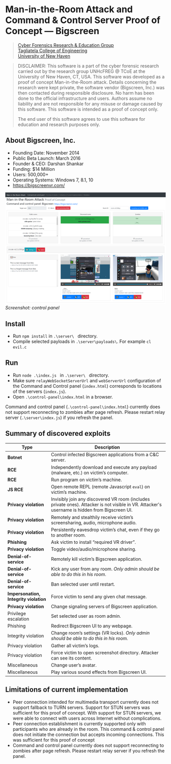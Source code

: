 <!--
Man-in-the-Room Attack and Command & Control Server Proof of Concept — Bigscreen

Vondracek Martin mvondracek vondracek.mar@gmail.com

Security and Forensics of Immersive Virtual Reality Social Applications
Cyber Forensics Research & Education Group                 https://www.unhcfreg.com/
Tagliatela College of Engineering                          https://www.newhaven.edu/engineering/
University of New Haven                                    https://www.newhaven.edu
300 Boston Post Rd, West Haven, CT 06516

DISCLAIMER: This software is a part of the cyber forensic research carried out by the research group UNHcFREG @ TCoE
at the University of New Haven, CT, USA. This software was developed as a proof of concept Man-in-the-Room attack.
Details concerning the research were kept private, the software vendor (Bigscreen, Inc.) was then contacted during
responsible disclosure. No harm has been done to the official infrastructure and users. Authors assume no liability
and are not responsible for any misuse or damage caused by this software. This software is intended as a proof
of concept only. The end user of this software agrees to use this software for education and research purposes only.

 -->
# Man-in-the-Room Attack and Command & Control Server Proof of Concept — Bigscreen
> [Cyber Forensics Research & Education Group](https://www.unhcfreg.com/)<br/>
> [Tagliatela College of Engineering](https://www.newhaven.edu/engineering/)<br/>
> [University of New Haven](https://www.newhaven.edu)

> DISCLAIMER: This software is a part of the cyber forensic research carried out by the research group UNHcFREG @ TCoE
> at the University of New Haven, CT, USA. This software was developed as a proof of concept Man-in-the-Room attack.
> Details concerning the research were kept private, the software vendor (Bigscreen, Inc.) was then contacted during
> responsible disclosure. No harm has been done to the official infrastructure and users. Authors assume no liability
> and are not responsible for any misuse or damage caused by this software. This software is intended as
> a proof of concept only.
>
> The end user of this software agrees to use this software for education and research purposes only.

## About Bigscreen, Inc.
- Founding Date: November 2014
- Public Beta Launch: March 2016
- Founder & CEO: Darshan Shankar
- Funding: $14 Million
- Users: 500,000+
- Operating Systems: Windows 7, 8.1, 10
- https://bigscreenvr.com/

![Screenshot: control panel](/doc/screenshot.png)
*Screenshot: control panel*

## Install
- Run `npm install` in `.\server\ ` directory.
- Compile selected payloads in `.\server\payloads\`. For example `cl evil.c`

## Run
- Run `node .\index.js ` in `.\server\ ` directory.
- Make sure `relayWebSocketServerUrl` and `webServerUrl` configuration of the Command and Control panel (`index.html`)
   corresponds to locations of the servers (`index.js`).
- Open `.\control-panel\index.html` in a browser.
 
 Command and control panel (`.\control-panel\index.html`) currently does not support reconnecting to zombies after page
 refresh. Please restart relay server (`.\server\index.js`) if you refresh the panel. 

## Summary of discovered exploits
Type                     | Description
-------------------------|------------
**Botnet**               | Control infected Bigscreen applications from a C&C server.
**RCE**                  | Independently download and execute any payload (malware, etc.) on victim’s computer.
**RCE**                  | Run program on victim’s machine.	
**JS RCE**               | Open remote REPL (remote Javascript `eval`) on victim’s machine.	
**Privacy violation**    | Invisibly join any discovered VR room (includes private ones). Attacker is not visible in VR. Attacker's username is hidden from Bigscreen UI.
**Privacy violation**    | Remotely and stealthily receive victim’s screensharing, audio, microphone audio.	 
**Privacy violation**    | Persistently eavesdrop victim’s chat, even if they go to another room.
**Phishing**             | Ask victim to install “required VR driver”.
**Privacy violation**    | Toggle video/audio/microphone sharing.	 
**Denial-of-service**    | Remotely kill victim’s Bigscreen application.	
**Denial-of-service**    | Kick any user from any room. *Only admin should be able to do this in his room*.	
**Denial-of-service**    | Ban selected user until restart.	
**Impersonation,<br/>Integrity&nbsp;violation** | Force victim to send any given chat message.	
**Privacy violation**    | Change signaling servers of Bigscreen application.	 
Privilege escalation     | Set selected user as room admin.	
Phishing                 | Redirect Bigscreen UI to any webpage.	
Integrity violation      | Change room’s settings (VR locks). *Only admin should be able to do this in his room.* 
Privacy violation        | Gather all victim’s logs.	 
Privacy violation        | Force victim to open screenshot directory. Attacker can see its content.	 
Miscellaneous            | Change user’s avatar.
Miscellaneous            | Play various sound effects from Bigscreen UI.


## Limitations of current implementation
- Peer connection intended for multimedia transport currently does not support fallback to TURN servers. Support for
  STUN servers was sufficient for this proof of concept. With support for STUN servers, we were able to connect
  with users across Internet without complications.
- Peer connection establishment is currently supported only with participants who are already in the room.
  This command & control panel does not initiate the connection but accepts incoming connections. This was sufficient
  for this proof of concept
- Command and control panel currently does not support reconnecting to zombies after page refresh. Please restart relay
  server if you refresh the panel.



